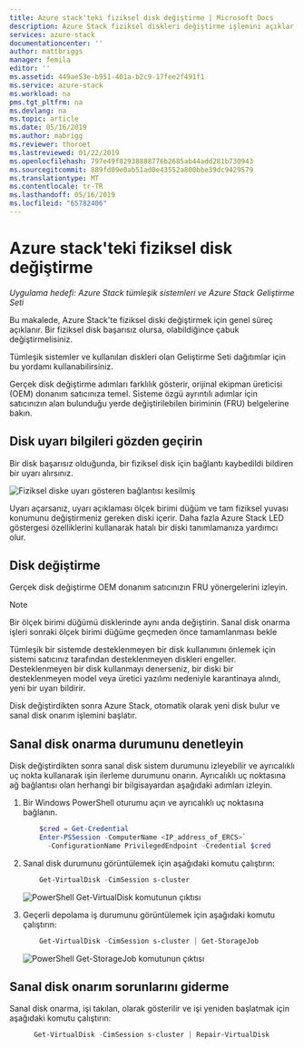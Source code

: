```yaml
---
title: Azure stack'teki fiziksel disk değiştirme | Microsoft Docs
description: Azure Stack fiziksel diskleri değiştirme işlemini açıklar.
services: azure-stack
documentationcenter: ''
author: mattbriggs
manager: femila
editor: ''
ms.assetid: 449ae53e-b951-401a-b2c9-17fee2f491f1
ms.service: azure-stack
ms.workload: na
pms.tgt_pltfrm: na
ms.devlang: na
ms.topic: article
ms.date: 05/16/2019
ms.author: mabrigg
ms.reviewer: thoroet
ms.lastreviewed: 01/22/2019
ms.openlocfilehash: 797e49f82938888776b2685ab44add281b730943
ms.sourcegitcommit: 889fd09e0ab51ad0e43552a800bbe39dc9429579
ms.translationtype: MT
ms.contentlocale: tr-TR
ms.lasthandoff: 05/16/2019
ms.locfileid: "65782406"
---
```

# <a name="replace-a-physical-disk-in-azure-stack"></a>Azure stack'teki fiziksel disk değiştirme

*Uygulama hedefi: Azure Stack tümleşik sistemleri ve Azure Stack Geliştirme Seti*

Bu makalede, Azure Stack'te fiziksel diski değiştirmek için genel süreç açıklanır. Bir fiziksel disk başarısız olursa, olabildiğince çabuk değiştirmelisiniz.

Tümleşik sistemler ve kullanılan diskleri olan Geliştirme Seti dağıtımlar için bu yordamı kullanabilirsiniz.

Gerçek disk değiştirme adımları farklılık gösterir, orijinal ekipman üreticisi (OEM) donanım satıcınıza temel. Sisteme özgü ayrıntılı adımlar için satıcınızın alan bulunduğu yerde değiştirilebilen biriminin (FRU) belgelerine bakın.

## <a name="review-disk-alert-information"></a>Disk uyarı bilgileri gözden geçirin
Bir disk başarısız olduğunda, bir fiziksel disk için bağlantı kaybedildi bildiren bir uyarı alırsınız.

![Fiziksel diske uyarı gösteren bağlantısı kesilmiş](media/azure-stack-replace-disk/DiskAlert.png)

Uyarı açarsanız, uyarı açıklaması ölçek birimi düğüm ve tam fiziksel yuvası konumunu değiştirmeniz gereken diski içerir. Daha fazla Azure Stack LED göstergesi özelliklerini kullanarak hatalı bir diski tanımlamanıza yardımcı olur.

## <a name="replace-the-disk"></a>Disk değiştirme

Gerçek disk değiştirme OEM donanım satıcınızın FRU yönergelerini izleyin.

> [!note]
> Bir ölçek birimi düğümü disklerinde aynı anda değiştirin. Sanal disk onarma işleri sonraki ölçek birimi düğüme geçmeden önce tamamlanması bekle

Tümleşik bir sistemde desteklenmeyen bir disk kullanımını önlemek için sistemi satıcınız tarafından desteklenmeyen diskleri engeller. Desteklenmeyen bir disk kullanmayı denerseniz, bir diski bir desteklenmeyen model veya üretici yazılımı nedeniyle karantinaya alındı, yeni bir uyarı bildirir.

Disk değiştirdikten sonra Azure Stack, otomatik olarak yeni disk bulur ve sanal disk onarım işlemini başlatır.
 
## <a name="check-the-status-of-virtual-disk-repair"></a>Sanal disk onarma durumunu denetleyin
 
 Disk değiştirdikten sonra sanal disk sistem durumunu izleyebilir ve ayrıcalıklı uç nokta kullanarak işin ilerleme durumunu onarın. Ayrıcalıklı uç noktasına ağ bağlantısı olan herhangi bir bilgisayardan aşağıdaki adımları izleyin.

1. Bir Windows PowerShell oturumu açın ve ayrıcalıklı uç noktasına bağlanın.
    ```powershell
        $cred = Get-Credential
        Enter-PSSession -ComputerName <IP_address_of_ERCS>`
          -ConfigurationName PrivilegedEndpoint -Credential $cred
    ``` 
  
2. Sanal disk durumunu görüntülemek için aşağıdaki komutu çalıştırın:
    ```powershell
        Get-VirtualDisk -CimSession s-cluster
    ```
   ![PowerShell Get-VirtualDisk komutunun çıktısı](media/azure-stack-replace-disk/GetVirtualDiskOutput.png)

3. Geçerli depolama iş durumunu görüntülemek için aşağıdaki komutu çalıştırın:
    ```powershell
        Get-VirtualDisk -CimSession s-cluster | Get-StorageJob
    ```
      ![PowerShell Get-StorageJob komutunun çıktısı](media/azure-stack-replace-disk/GetStorageJobOutput.png)

## <a name="troubleshoot-virtual-disk-repair"></a>Sanal disk onarım sorunlarını giderme

Sanal disk onarma, işi takılan, olarak gösterilir ve işi yeniden başlatmak için aşağıdaki komutu çalıştırın:
  ```powershell
        Get-VirtualDisk -CimSession s-cluster | Repair-VirtualDisk
  ``` 
